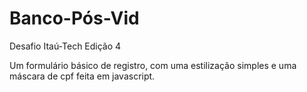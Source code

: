 # Banco-Pós-Vid
Desafio Itaú-Tech Edição 4 

Um formulário básico de registro, com uma estilização simples e uma máscara de cpf feita em javascript.
